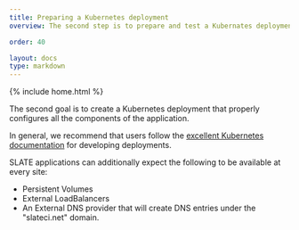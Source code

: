 ```yaml
---
title: Preparing a Kubernetes deployment
overview: The second step is to prepare and test a Kubernates deployment 

order: 40

layout: docs
type: markdown
---
```

{% include home.html %}

The second goal is to create a Kubernetes deployment that properly configures
all the components of the application.

In general, we recommend that users follow the [excellent Kubernetes documentation](https://kubernetes.io/docs/concepts/workloads/controllers/deployment/) for developing deployments.

SLATE applications can additionally expect the following to be available at every site:
  - Persistent Volumes
  - External LoadBalancers
  - An External DNS provider that will create DNS entries under the "slateci.net" domain. 

